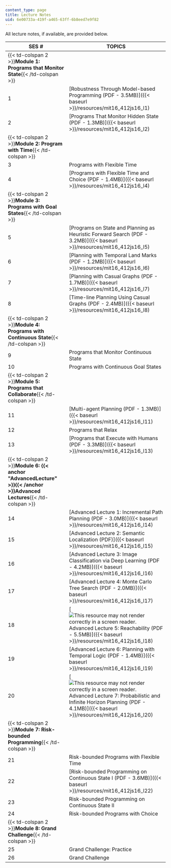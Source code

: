 ```yaml
---
content_type: page
title: Lecture Notes
uid: 6e00733a-419f-a465-63ff-6b8eed7e9f82
---
```


All lecture notes, if available, are provided below.

| SES # | TOPICS |
| --- | --- |
| {{< td-colspan 2 >}}**Module 1: Programs that Monitor State**{{< /td-colspan >}} ||
| 1 | [Robustness Through Model-based Programming (PDF - 3.5MB)]({{< baseurl >}}/resources/mit16_412js16_l1) |
| 2 | [Programs That Monitor Hidden State (PDF - 1.3MB)]({{< baseurl >}}/resources/mit16_412js16_l2) |
| {{< td-colspan 2 >}}**Module 2: Program with Time**{{< /td-colspan >}} ||
| 3 | Programs with Flexible Time |
| 4 | [Programs with Flexible Time and Choice (PDF - 1.4MB)]({{< baseurl >}}/resources/mit16_412js16_l4) |
| {{< td-colspan 2 >}}**Module 3: Programs with Goal States**{{< /td-colspan >}} ||
| 5 | [Programs on State and Planning as Heuristic Forward Search (PDF - 3.2MB)]({{< baseurl >}}/resources/mit16_412js16_l5) |
| 6 | [Planning with Temporal Land Marks (PDF - 1.2MB)]({{< baseurl >}}/resources/mit16_412js16_l6) |
| 7 | [Planning with Casual Graphs (PDF - 1.7MB)]({{< baseurl >}}/resources/mit16_412js16_l7) |
| 8 | [Time-line Planning Using Casual Graphs (PDF - 2.4MB)]({{< baseurl >}}/resources/mit16_412js16_l8) |
| {{< td-colspan 2 >}}**Module 4: Programs with Continuous State**{{< /td-colspan >}} ||
| 9 | Programs that Monitor Continuous State |
| 10 | Programs with Continuous Goal States |
| {{< td-colspan 2 >}}**Module 5: Programs that Collaborate**{{< /td-colspan >}} ||
| 11 | [Multi-agent Planning (PDF - 1.3MB)]({{< baseurl >}}/resources/mit16_412js16_l11) |
| 12 | Programs that Relax |
| 13 | [Programs that Execute with Humans (PDF - 3.3MB)]({{< baseurl >}}/resources/mit16_412js16_l13) |
| {{< td-colspan 2 >}}**Module 6: {{< anchor "AdvancedLecture" >}}{{< /anchor >}}Advanced Lectures**{{< /td-colspan >}} ||
| 14 | [Advanced Lecture 1: Incremental Path Planning (PDF - 3.0MB)]({{< baseurl >}}/resources/mit16_412js16_l14) |
| 15 | [Advanced Lecture 2: Semantic Localization (PDF)]({{< baseurl >}}/resources/mit16_412js16_l15) |
| 16 | [Advanced Lecture 3: Image Classification via Deep Learning (PDF - 4.2MB)]({{< baseurl >}}/resources/mit16_412js16_l16) |
| 17 | [Advanced Lecture 4: Monte Carlo Tree Search (PDF - 2.0MB)]({{< baseurl >}}/resources/mit16_412js16_l17) |
| 18 | [![This resource may not render correctly in a screen reader.](/images/inacessible.gif)Advanced Lecture 5: Reachability (PDF - 5.5MB)]({{< baseurl >}}/resources/mit16_412js16_l18) |
| 19 | [Advanced Lecture 6: Planning with Temporal Logic (PDF - 1.4MB)]({{< baseurl >}}/resources/mit16_412js16_l19) |
| 20 | [![This resource may not render correctly in a screen reader.](/images/inacessible.gif)Advanced Lecture 7: Probabilistic and Infinite Horizon Planning (PDF - 4.1MB)]({{< baseurl >}}/resources/mit16_412js16_l20) |
| {{< td-colspan 2 >}}**Module 7: Risk-bounded Programming**{{< /td-colspan >}} ||
| 21 | Risk-bounded Programs with Flexible Time |
| 22 | [Risk-bounded Programming on Continuous State I (PDF - 3.6MB)]({{< baseurl >}}/resources/mit16_412js16_l22) |
| 23 | Risk-bounded Programming on Continuous State II |
| 24 | Risk-bounded Programs with Choice |
| {{< td-colspan 2 >}}**Module 8: Grand Challenge**{{< /td-colspan >}} ||
| 25 | Grand Challenge: Practice |
| 26 | Grand Challenge